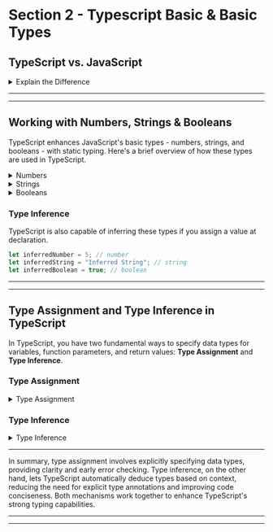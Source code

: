 
# Section 2 - Typescript Basic & Basic Types

## TypeScript vs. JavaScript


<details>
  <summary> Explain the Difference</summary>

  ### 1. **Type System**

- **JavaScript**: It's a dynamically typed language. This means that variable types are determined at runtime and can change. For example, a variable initially holding a number can later be assigned a string.
- **TypeScript**: A statically typed language, where you specify types for variables, function parameters, and return values at compile time. This helps in catching type-related errors early in the development process.

### 2. **Compilation**

- **JavaScript**: It's an interpreted language and doesn't need a compilation step. Browsers can run JavaScript directly.
- **TypeScript**: Requires a compilation step, where TypeScript code is transpiled to JavaScript. This is because browsers can't execute TypeScript directly.

### 3. **Error Checking**

- **JavaScript**: Most errors are found at runtime, which can be later in the development process.
- **TypeScript**: Offers advanced error checking features. Many errors, especially those related to types, are caught at compile time.

### 4. **Tooling and Development Experience**

- **TypeScript**: Provides enhanced development experience with better tooling. Features like auto-completion, interface checking, and refactoring tools are more robust due to the static type system.
- **JavaScript**: Tooling is improving, but it's inherently limited by the language's dynamic nature.

### 5. **Learning Curve**

- **JavaScript**: More straightforward for beginners due to its dynamic nature and wide usage in web development.
- **TypeScript**: Has a steeper learning curve if you're not familiar with static type systems, but it's generally easy to pick up for those with JavaScript experience.

### 6. **Community and Ecosystem**

- **JavaScript**: Has a vast and established community with a plethora of resources, libraries, and frameworks.
- **TypeScript**: Rapidly growing in popularity, especially in larger projects or where code maintainability is a priority. Most major JavaScript libraries and frameworks now offer TypeScript support.

### 7. **Use Cases**

- **JavaScript**: Suitable for a wide range of applications, from small scripts to large web applications.
- **TypeScript**: Particularly beneficial in larger projects, projects with multiple developers, or projects that require a high level of maintainability.

### 8. **Superset/Subset Relationship**

- **TypeScript** is a superset of JavaScript, meaning any valid JavaScript code is also valid TypeScript code. TypeScript adds additional features on top of JavaScript, primarily related to the type system.

In summary, TypeScript enhances JavaScript with types and provides better tooling support, which can lead to more robust and maintainable codebases, especially in larger projects. However, it requires a compilation step and has a slightly steeper learning curve. Your JavaScript skills are directly transferable to TypeScript, making it a valuable addition to your skillset as a developer.

</details>


---
---

## Working with Numbers, Strings & Booleans
TypeScript enhances JavaScript's basic types - numbers, strings, and booleans - with static typing. Here's a brief overview of how these types are used in TypeScript.
<details>
  <summary>Numbers</summary>

  ## Numbers
In TypeScript, numbers can be of type `number`. This includes both integers and floating-point numbers.

```typescript
let integer: number = 6;
let float: number = 3.14;
```
</details>

<details>
  <summary>Strings</summary>

  ##Strings
String values in TypeScript are similar to JavaScript and are defined using the string type.

```typescript
let greeting: string = "Hello, TypeScript!";
```
</details>

<details>
  <summary>Booleans</summary>

  ##Booleans
Boolean values are simple true/false values in TypeScript, denoted by the boolean type.

```typescript
let isComplete: boolean = false;
```
</details>

### Type Inference
TypeScript is also capable of inferring these types if you assign a value at declaration.
```typescript
let inferredNumber = 5; // number
let inferredString = "Inferred String"; // string
let inferredBoolean = true; // boolean

```
---
---

## Type Assignment and Type Inference in TypeScript

In TypeScript, you have two fundamental ways to specify data types for variables, function parameters, and return values: **Type Assignment** and **Type Inference**.

### Type Assignment

<details>
  <summary>Type Assignment</summary>


**Type Assignment** involves explicitly specifying the data type when you declare a variable or define function parameters and return values. Here's how it works:

```typescript
// Explicitly assigning types to variables
let age: number = 30; // 'age' is of type 'number'
let name: string = "Alice"; // 'name' is of type 'string'
let isStudent: boolean = true; // 'isStudent' is of type 'boolean'

// Explicitly assigning types to function parameters and return values
function add(x: number, y: number): number {
  return x + y;
}
```
Type assignment provides clarity about the expected data type of a variable, parameter, or return value, and it helps catch type-related errors early in development.

</details>

### Type Inference
<details>
  <summary>Type Inference</summary>


**Type Inference** is a feature of TypeScript that allows the compiler to automatically deduce the data type based on initialization values or usage. Here's how type inference works::

```typescript
// Explicitly assigning types to variables
// Type inference based on initialization value
let age = 30; // TypeScript infers 'age' as type 'number'
let name = "Bob"; // TypeScript infers 'name' as type 'string'

// Type inference in function parameters and return values
function multiply(x: number, y: number) {
  return x * y; // TypeScript infers the return type as 'number'
}

```
With type inference, you don't need to explicitly specify types, making your code more concise while still maintaining type safety. TypeScript automatically deduces types based on context, which is especially helpful when dealing with complex data structures and function return values.
</details>

---


In summary, type assignment  involves explicitly specifying data types, providing clarity and early error checking. Type inference, on the other hand, lets TypeScript automatically deduce types based on context, reducing the need for explicit type annotations and improving code conciseness. Both mechanisms work together to enhance TypeScript's strong typing capabilities.


--- 
---
